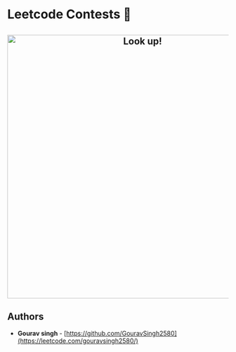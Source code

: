# Leetcode Contests 🚀
<h2 align="center">
  <img src="https://i.pinimg.com/originals/2e/b2/5d/2eb25d7e596698a326cb18ea6ad72f2a.gif" alt="Look up!" width="600px" />
  <br>
</h2>

## Authors

- **Gourav singh** - [https://github.com/GouravSingh2580](https://leetcode.com/gouravsingh2580/)
